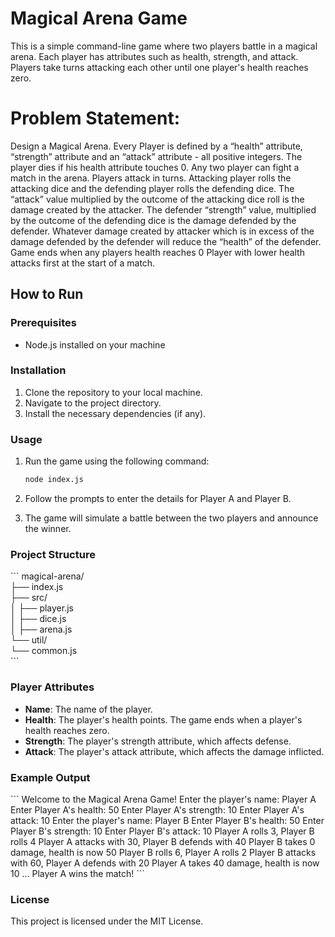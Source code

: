 # Magical Arena Game

This is a simple command-line game where two players battle in a magical arena. Each player has attributes such as health, strength, and attack. Players take turns attacking each other until one player's health reaches zero.

# Problem Statement:

Design a Magical Arena. Every Player is defined by a “health” attribute, “strength” attribute and an “attack” attribute - all positive integers. The player dies if his health attribute touches 0. 
Any two player can fight a match in the arena. Players attack in turns. Attacking player rolls the attacking dice and the defending player rolls the defending dice. The “attack”  value multiplied by the outcome of the  attacking dice roll is the damage created by the attacker. The defender “strength” value, multiplied by the outcome of the defending dice is the damage defended by the defender. Whatever damage created by attacker which is in excess of the damage defended by the defender will reduce the “health” of the defender. Game ends when any players health reaches 0
Player with lower health attacks first at the start of a match. 

## How to Run

### Prerequisites

- Node.js installed on your machine

### Installation

1. Clone the repository to your local machine.
2. Navigate to the project directory.
3. Install the necessary dependencies (if any).

### Usage

1. Run the game using the following command:

    ```bash
    node index.js
    ```

2. Follow the prompts to enter the details for Player A and Player B.
3. The game will simulate a battle between the two players and announce the winner.

### Project Structure


\`\`\`
magical-arena/<br>
├── index.js<br>
├── src/<br>
│   ├── player.js<br>
│   ├── dice.js<br>
│   ├── arena.js<br>
└── util/<br>
    └── common.js<br>
\`\`\`

### Player Attributes

- **Name**: The name of the player.
- **Health**: The player's health points. The game ends when a player's health reaches zero.
- **Strength**: The player's strength attribute, which affects defense.
- **Attack**: The player's attack attribute, which affects the damage inflicted.

### Example Output

\`\`\`
Welcome to the Magical Arena Game!
Enter the player's name: Player A
Enter Player A's health: 50
Enter Player A's strength: 10
Enter Player A's attack: 10
Enter the player's name: Player B
Enter Player B's health: 50
Enter Player B's strength: 10
Enter Player B's attack: 10
Player A rolls 3, Player B rolls 4
Player A attacks with 30, Player B defends with 40
Player B takes 0 damage, health is now 50
Player B rolls 6, Player A rolls 2
Player B attacks with 60, Player A defends with 20
Player A takes 40 damage, health is now 10
...
Player A wins the match!
\`\`\`

### License

This project is licensed under the MIT License.
